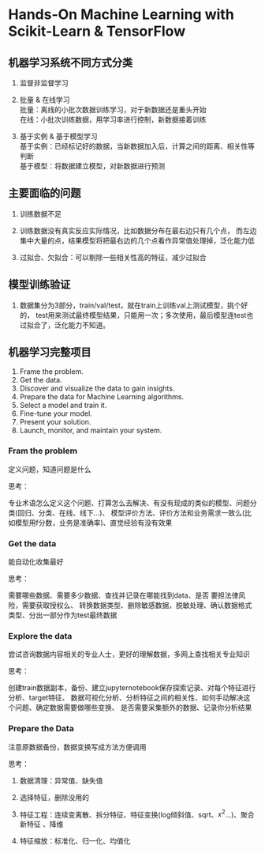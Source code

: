 ﻿# Hands-On Machine Learning with Scikit-Learn & TensorFlow

## 机器学习系统不同方式分类

1. 监督非监督学习  

2. 批量 & 在线学习  
批量：离线的小批次数据训练学习，对于新数据还是重头开始  
在线：小批次训练数据，用学习率进行控制，新数据接着训练    

3. 基于实例 & 基于模型学习  
基于实例：已经标记好的数据，当新数据加入后，计算之间的距离、相关性等判断  
基于模型：将数据建立模型，对新数据进行预测

## 主要面临的问题  

1. 训练数据不足  

2. 训练数据没有真实反应实际情况，比如数据分布在最右边只有几个点，
而左边集中大量的点，结果模型将把最右边的几个点看作异常值处理掉，泛化能力低  

3. 过拟合、欠拟合：可以剔除一些相关性高的特征，减少过拟合  

## 模型训练验证

1. 数据集分为3部分，train/val/test，就在train上训练val上测试模型，挑个好的，
test用来测试最终模型结果，只能用一次；多次使用，最后模型连test也过拟合了，泛化能力不知道。  


## 机器学习完整项目

1. Frame the problem.  
2. Get the data.  
3. Discover and visualize the data to gain insights.  
4. Prepare the data for Machine Learning algorithms.  
5. Select a model and train it.  
6. Fine-tune your model.  
7. Present your solution.  
8. Launch, monitor, and maintain your system.  

### Fram the problem
定义问题，知道问题是什么  

思考：  

专业术语怎么定义这个问题、打算怎么去解决、有没有现成的类似的模型、问题分类(回归、分类、在线、线下...)、
模型评价方法、评价方法和业务需求一致么(比如模型用f分数，业务是准确率)、直觉经验有没有效果

### Get the data
能自动化收集最好   

思考：  

需要哪些数据、需要多少数据、查找并记录在哪能找到data、是否 要担法律风险，需要获取授权么、
转换数据类型、删除敏感数据，脱敏处理、确认数据格式类型、分出一部分作为test最终数据

### Explore the data
尝试咨询数据内容相关的专业人士，更好的理解数据，多网上查找相关专业知识  

思考：  

创建train数据副本，备份、建立jupyternotebook保存探索记录、对每个特征进行分析、target特征、
数据可视化分析、分析特征之间的相关性、如何手动解决这个问题、确定数据需要做哪些变换、
是否需要采集额外的数据、记录你分析结果

### Prepare the Data
注意原数据备份，数据变换写成方法方便调用  

思考：  

1. 数据清理：异常值、缺失值  

2. 选择特征，删除没用的  

3. 特征工程：连续变离散、拆分特征、特征变换(log倾斜值、sqrt、$x^2$...)、聚合新特征 、降维 

3. 特征缩放：标准化、归一化、均值化

